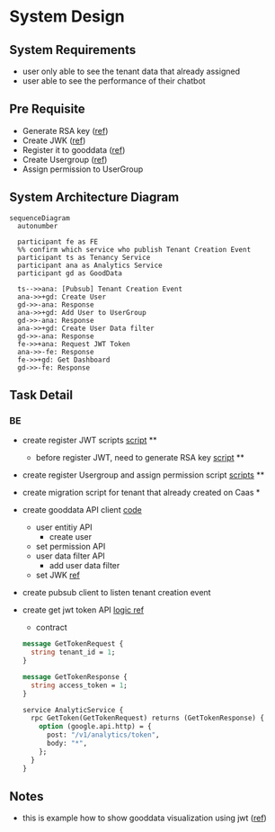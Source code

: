 # System Design

## System Requirements

- user only able to see the tenant data that already assigned
- user able to see the performance of their chatbot

## Pre Requisite

- Generate RSA key ([ref](cmd/rsa/main.go))
- Create JWK ([ref](cmd/jwt/main.go))
- Register it to gooddata ([ref](cmd/registerjwk/registerjwk.go))
- Create Usergroup ([ref](cmd/usergroup/main.go))
- Assign permission to UserGroup

## System Architecture Diagram

```mermaid
sequenceDiagram
  autonumber

  participant fe as FE
  %% confirm which service who publish Tenant Creation Event
  participant ts as Tenancy Service
  participant ana as Analytics Service
  participant gd as GoodData

  ts-->>ana: [Pubsub] Tenant Creation Event
  ana->>+gd: Create User
  gd->>-ana: Response
  ana->>+gd: Add User to UserGroup
  gd->>-ana: Response
  ana->>+gd: Create User Data filter
  gd->>-ana: Response
  fe->>+ana: Request JWT Token
  ana->>-fe: Response
  fe->>+gd: Get Dashboard
  gd->>-fe: Response
```

## Task Detail

### BE

- create register JWT scripts [script](cmd/registerjwk/registerjwk.go) \*\*
  - before register JWT, need to generate RSA key [script](cmd/rsa/main.go) \*\*
- create register Usergroup and assign permission script [scripts](cmd/usergroup/main.go) \*\*
- create migration script for tenant that already created on Caas \*
- create gooddata API client [code](pkg/gooddata/)

  - user entitiy API
    - create user
  - set permission API
  - user data filter API
    - add user data filter
  - set JWK [ref](https://www.gooddata.com/docs/cloud/api-and-sdk/api/api_reference_all/#tag/JWKS)

- create pubsub client to listen tenant creation event
- create get jwt token API [logic ref](internal/usecases/token.go)

  - contract

  ```proto
  message GetTokenRequest {
    string tenant_id = 1;
  }

  message GetTokenResponse {
    string access_token = 1;
  }

  service AnalyticService {
    rpc GetToken(GetTokenRequest) returns (GetTokenResponse) {
      option (google.api.http) = {
        post: "/v1/analytics/token",
        body: "*",
      };
    }
  }
  ```

## Notes

- this is example how to show gooddata visualization using jwt ([ref](views/features/dashboard/Dashboard.tsx))
